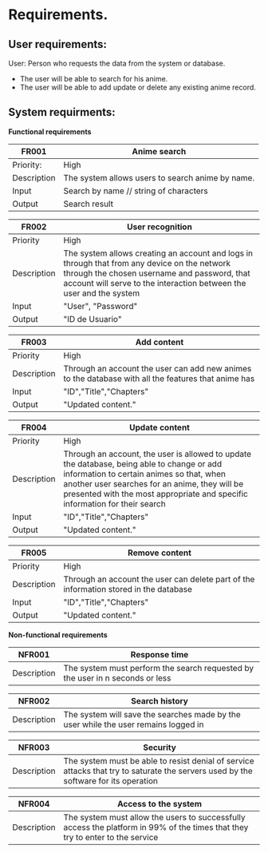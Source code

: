 # Requirements.
## User requirements:
User: Person who requests the data from the system or database.
- The user will be able to search for his anime. 
- The user will be able to add update or delete any existing anime record.

## System requirments:

**Functional requirements**

|FR001|Anime search|
|---|---|
|Priority:|High|
|Description|The system allows users to search anime by name.|
|Input| Search by name // string of characters |  
|Output| Search result|

|FR002|User recognition|
|---|---|
|Priority|High|
|Description| The system allows creating an account and logs in through that from any device on the network through the chosen username and password, that account will serve to the interaction between the user and the system|
|Input| "User", "Password"|
|Output| "ID de Usuario"|

|FR003|Add content|
|---|---|
|Priority|High|
|Description| Through an account the user can add new animes to the database with all the features that anime has|
|Input|"ID","Title","Chapters"|
|Output| "Updated content."|

|FR004|Update content|
|---|---|
|Priority|High|
|Description| Through an account, the user is allowed to update the database, being able to change or add information to certain animes so that, when another user searches for an anime, they will be presented with the most appropriate and specific information for their search|
|Input|"ID","Title","Chapters"|
|Output| "Updated content."|

|FR005|Remove content|
|---|---|
|Priority|High|
|Description| Through an account the user can delete part of the information stored in the database|
|Input|"ID","Title","Chapters"| 
|Output| "Updated content."|


**Non-functional requirements**

|NFR001|Response time|
|---|---|
|Description|The system must perform the search requested by the user in n seconds or less|

|NFR002|Search history|
|---|---|
|Description|The system will save the searches made by the user while the user remains logged in|

|NFR003|Security|
|---|---|
|Description|The system must be able to resist denial of service attacks that try to saturate the servers used by the software for its operation|

|NFR004|Access to the system|
|---|---|
|Description|The system must allow the users to successfully access the platform in 99% of the times that they try to enter to the service|
